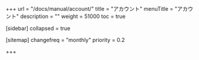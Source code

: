 +++
url = "/docs/manual/account/"
title = "アカウント"
menuTitle = "アカウント"
description = ""
weight = 51000
toc = true

[sidebar]
collapsed = true


[sitemap]
  changefreq = "monthly"
  priority = 0.2

+++
